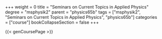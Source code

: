 +++
weight = 0
title = "Seminars on Current Topics in Applied Physics"
degree = "msphysik2"
parent = "physics65b"
tags = ["msphysik2", "Seminars on Current Topics in Applied Physics", "physics65b"]
categories = ["course"]
bookCollapseSection = false
+++

{{< genCoursePage >}}
